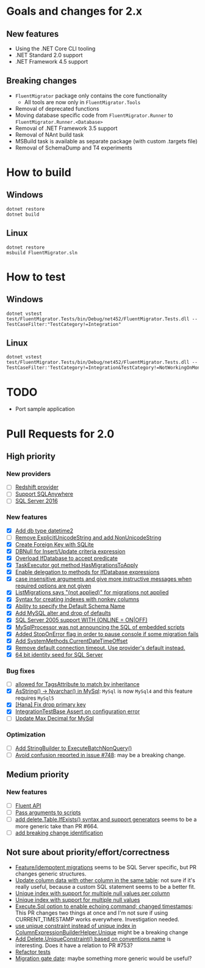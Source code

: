 # Goals and changes for 2.x

## New features

- Using the .NET Core CLI tooling
- .NET Standard 2.0 support
- .NET Framework 4.5 support

## Breaking changes

- `FluentMigrator` package only contains the core functionality
  - All tools are now only in `FluentMigrator.Tools`
- Removal of deprecated functions
- Moving database specific code from `FluentMigrator.Runner` to `FluentMigrator.Runner.<Database>`
- Removal of .NET Framework 3.5 support
- Removal of NAnt build task
- MSBuild task is available as separate package (with custom .targets file)
- Removal of SchemaDump and T4 experiments

# How to build

## Windows

```
dotnet restore
dotnet build
```

## Linux

```
dotnet restore
msbuild FluentMigrator.sln
```

# How to test

## Windows

```
dotnet vstest test/FluentMigrator.Tests/bin/Debug/net452/FluentMigrator.Tests.dll --TestCaseFilter:"TestCategory!=Integration"
```

## Linux

```
dotnet vstest test/FluentMigrator.Tests/bin/Debug/net452/FluentMigrator.Tests.dll --TestCaseFilter:'TestCategory!=Integration&TestCategory!=NotWorkingOnMono'
```

# TODO

* Port sample application

# Pull Requests for 2.0

## High priority

### New providers

- [ ] [Redshift provider](https://github.com/fluentmigrator/fluentmigrator/pull/605)
- [ ] [Support SQLAnywhere](https://github.com/fluentmigrator/fluentmigrator/pull/659)
- [ ] [SQL Server 2016](https://github.com/fluentmigrator/fluentmigrator/pull/833)

### New features

* [x] [Add db type datetime2](https://github.com/fluentmigrator/fluentmigrator/pull/657)
* [ ] [Remove ExplicitUnicodeString and add NonUnicodeString](https://github.com/fluentmigrator/fluentmigrator/pull/642)
* [x] [Create Foreign Key with SQLite](https://github.com/fluentmigrator/fluentmigrator/pull/638)
* [x] [DBNull for Insert/Update criteria expression](https://github.com/fluentmigrator/fluentmigrator/pull/672)
* [x] [Overload IfDatabase to accept predicate](https://github.com/fluentmigrator/fluentmigrator/pull/683)
* [x] [TaskExecutor got method HasMigrationsToApply](https://github.com/fluentmigrator/fluentmigrator/pull/701)
* [x] [Enable delegation to methods for IfDatabase expressions](https://github.com/fluentmigrator/fluentmigrator/pull/707)
* [x] [case insensitive arguments and give more instructive messages when required options are not given](https://github.com/fluentmigrator/fluentmigrator/pull/719)
* [x] [ListMigrations says "(not applied)" for migrations not applied](https://github.com/fluentmigrator/fluentmigrator/pull/750)
* [x] [Syntax for creating indexes with nonkey columns](https://github.com/fluentmigrator/fluentmigrator/pull/759)
* [x] [Ability to specify the Default Schema Name](https://github.com/fluentmigrator/fluentmigrator/pull/772)
* [x] [Add MySQL alter and drop of defaults](https://github.com/fluentmigrator/fluentmigrator/pull/783)
* [x] [SQL Server 2005 support WITH (ONLINE = ON|OFF)](https://github.com/fluentmigrator/fluentmigrator/pull/788)
* [x] [MySqlProcessor was not announcing the SQL of embedded scripts](https://github.com/fluentmigrator/fluentmigrator/pull/793)
* [x] [Added StopOnError flag in order to pause console if some migration fails](https://github.com/fluentmigrator/fluentmigrator/pull/795)
* [x] [Add SystemMethods.CurrentDateTimeOffset](https://github.com/fluentmigrator/fluentmigrator/pull/803)
* [x] [Remove default connection timeout. Use provider's default instead.](https://github.com/fluentmigrator/fluentmigrator/pull/811)
* [x] [64 bit identity seed for SQL Server](https://github.com/fluentmigrator/fluentmigrator/pull/816)

### Bug fixes

* [ ] [allowed for TagsAttribute to match by inheritance](https://github.com/fluentmigrator/fluentmigrator/pull/643)
* [x] [AsString() -> Nvarchar() in MySql](https://github.com/fluentmigrator/fluentmigrator/pull/725):
      `MySql` is now `MySql4` and this feature requires `MySql5`
* [x] [[Hana] Fix drop primary key](https://github.com/fluentmigrator/fluentmigrator/pull/745)
* [x] [IntegrationTestBase Assert on configuration error](https://github.com/fluentmigrator/fluentmigrator/pull/751)
* [ ] [Update Max Decimal for MySql](https://github.com/fluentmigrator/fluentmigrator/pull/825)

### Optimization

* [ ] [Add StringBuilder to ExecuteBatchNonQuery()](https://github.com/fluentmigrator/fluentmigrator/pull/798)
* [ ] [Avoid confusion reported in issue #748](https://github.com/fluentmigrator/fluentmigrator/pull/808):
  may be a breaking change.

## Medium priority

### New features

* [ ] [Fluent API](https://github.com/fluentmigrator/fluentmigrator/pull/386)
* [ ] [Pass arguments to scripts](https://github.com/fluentmigrator/fluentmigrator/pull/666)
* [ ] [add delete.Table.IfExists() syntax and support generators](https://github.com/fluentmigrator/fluentmigrator/pull/684/files)
  seems to be a more generic take than PR #664.
* [ ] [add breaking change identification](https://github.com/fluentmigrator/fluentmigrator/pull/829)

## Not sure about priority/effort/correctness

* [Feature/idempotent migrations](https://github.com/fluentmigrator/fluentmigrator/pull/664)
  seems to be SQL Server specific, but PR changes generic structures.
* [Update column data with other column in the same table](https://github.com/fluentmigrator/fluentmigrator/pull/695):
  not sure if it's really useful, because a custom SQL statement seems to be a better fit.
* [Unique index with support for multiple null values per column](https://github.com/fluentmigrator/fluentmigrator/pull/717)
* [Unique index with support for multiple null values](https://github.com/fluentmigrator/fluentmigrator/pull/716)
* [Execute.Sql option to enable echoing command; changed timestamps](https://github.com/fluentmigrator/fluentmigrator/pull/742):
  This PR changes two things at once and I'm not sure if using CURRENT_TIMESTAMP works everywhere. Investigation needed.
* [use unique constraint instead of unique index in ColumnExpressionBuilderHelper.Unique](https://github.com/fluentmigrator/fluentmigrator/pull/753)
  might be a breaking change
* [Add Delete.UniqueConstraint() based on conventions name](https://github.com/fluentmigrator/fluentmigrator/pull/754)
  is interesting. Does it have a relation to PR #753?
* [Refactor tests](https://github.com/fluentmigrator/fluentmigrator/pull/784)
* [Migration gate date](https://github.com/fluentmigrator/fluentmigrator/pull/796):
  maybe something more generic would be useful?
